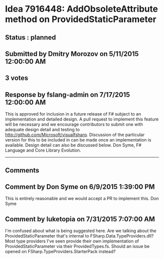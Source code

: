 # Idea 7916448: AddObsoleteAttribute method on ProvidedStaticParameter #

## Status : planned

## Submitted by Dmitry Morozov on 5/11/2015 12:00:00 AM

## 3 votes





## Response by fslang-admin on 7/17/2015 12:00:00 AM

This is approved for inclusion in a future release of F# subject to an implementation and detailed design. A pull request
to implement this feature will be necessary and we encourage contributors to submit one with adequate design detail and
testing to http://github.com/Microsoft/visualfsharp. Discussion of the particular version for this to be included in can
be made once an implementation is available.
Design detail can also be discussed below.
Don Syme, F# Language and Core Library Evolution.

------------------------
## Comments


## Comment by Don Syme on 6/9/2015 1:39:00 PM
This is entirely reasonable and we would accept a PR to implement this.
Don Syme


## Comment by luketopia on 7/31/2015 7:07:00 AM
I'm confused about what is being suggested here. Are we talking about the ProvidedStaticParameter that's internal to FSharp.Data.TypeProviders.dll? Most type providers I've seen provide their own implementation of ProvidedStaticParameter via their ProvidedTypes.fs. Should an issue be opened on FSharp.TypeProviders.StarterPack instead?

